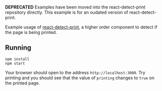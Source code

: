 **DEPRECATED** Examples have been moved into the react-detect-print repository directly. This example is for an oudated version of react-detect-print.

Example usage of [react-detect-print](https://github.com/tacomanator/react-detect-print), a higher order component to detect if the page is being printed.

## Running

```
npm install
npm start
```

Your browser should open to the address `http://localhost:3000`. Try printing and you should see that the value of `printing` changes to `true` on the printed page.
